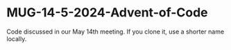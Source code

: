 # MUG-14-5-2024-Advent-of-Code
Code discussed in our May 14th meeting.  If you clone it, use a shorter name locally.
